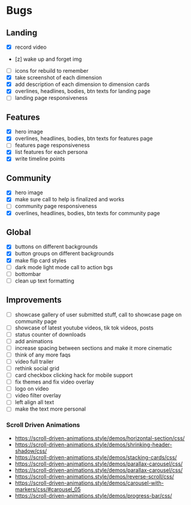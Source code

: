 # Bugs

## Landing

- [x] record video
- [z] wake up and forget img
- [ ] icons for rebuild to remember
- [x] take screenshot of each dimension
- [x] add description of each dimension to dimension cards
- [x] overlines, headlines, bodies, btn texts for landing page
- [ ] landing page responsiveness

## Features

- [x] hero image
- [x] overlines, headlines, bodies, btn texts for features page
- [ ] features page responsiveness
- [x] list features for each persona
- [x] write timeline points

## Community

- [x] hero image
- [x] make sure call to help is finalized and works
- [ ] community page responsiveness
- [x] overlines, headlines, bodies, btn texts for community page

## Global

- [x] buttons on different backgrounds
- [x] button groups on different backgrounds
- [x] make flip card styles
- [ ] dark mode light mode call to action bgs
- [ ] bottombar
- [ ] clean up text formatting

## Improvements

- [ ] showcase gallery of user submitted stuff, call to showcase page on community page
- [ ] showcase of latest youtube videos, tik tok videos, posts
- [ ] status counter of downloads
- [ ] add animations
- [ ] increase spacing between sections and make it more cinematic
- [ ] think of any more faqs
- [ ] video full trailer
- [ ] rethink social grid
- [ ] card checkbox clicking hack for mobile support
- [ ] fix themes and fix video overlay
- [ ] logo on video
- [ ] video filter overlay
- [ ] left align all text
- [ ] make the text more personal

### Scroll Driven Animations

- https://scroll-driven-animations.style/demos/horizontal-section/css/
- https://scroll-driven-animations.style/demos/shrinking-header-shadow/css/
- https://scroll-driven-animations.style/demos/stacking-cards/css/
- https://scroll-driven-animations.style/demos/parallax-carousel/css/
- https://scroll-driven-animations.style/demos/parallax-carousel/css/
- https://scroll-driven-animations.style/demos/reverse-scroll/css/
- https://scroll-driven-animations.style/demos/carousel-with-markers/css/#carousel_05
- https://scroll-driven-animations.style/demos/progress-bar/css/
